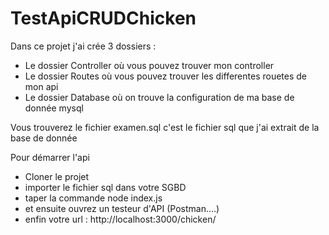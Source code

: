 # TestApiCRUDChicken

Dans ce projet j'ai crée 3 dossiers :
 - Le dossier Controller où vous pouvez trouver mon controller 
 - Le dossier Routes où vous pouvez trouver les differentes rouetes de mon api 
 - Le dossier Database où on trouve la configuration de ma base de donnée mysql

Vous trouverez le fichier examen.sql c'est le fichier sql que j'ai extrait de la base de donnée
 
 Pour démarrer l'api 
 
 - Cloner le projet 
 - importer le fichier sql dans votre SGBD
 - taper la commande node index.js
 - et ensuite ouvrez un testeur d'API (Postman....)
 - enfin votre url : http://localhost:3000/chicken/
